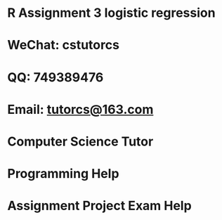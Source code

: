 # R Assignment 3 logistic regression
# WeChat: cstutorcs

# QQ: 749389476

# Email: tutorcs@163.com

# Computer Science Tutor

# Programming Help

# Assignment Project Exam Help
